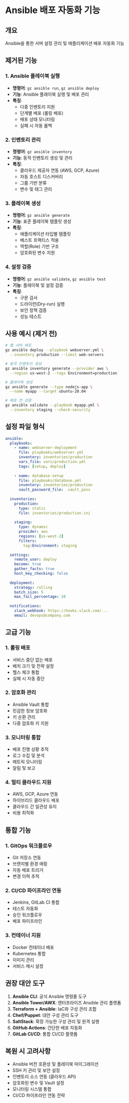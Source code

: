 # Ansible 배포 자동화 기능

## 개요
Ansible을 통한 서버 설정 관리 및 애플리케이션 배포 자동화 기능

## 제거된 기능

### 1. Ansible 플레이북 실행
- **명령어**: `gz ansible run`, `gz ansible deploy`
- **기능**: Ansible 플레이북 실행 및 배포 관리
- **특징**:
  - 다중 인벤토리 지원
  - 단계별 배포 (롤링 배포)
  - 배포 상태 모니터링
  - 실패 시 자동 롤백

### 2. 인벤토리 관리
- **명령어**: `gz ansible inventory`
- **기능**: 동적 인벤토리 생성 및 관리
- **특징**:
  - 클라우드 제공자 연동 (AWS, GCP, Azure)
  - 자동 호스트 디스커버리
  - 그룹 기반 분류
  - 변수 및 태그 관리

### 3. 플레이북 생성
- **명령어**: `gz ansible generate`
- **기능**: 표준 플레이북 템플릿 생성
- **특징**:
  - 애플리케이션 타입별 템플릿
  - 베스트 프랙티스 적용
  - 역할(Role) 기반 구조
  - 암호화된 변수 지원

### 4. 설정 검증
- **명령어**: `gz ansible validate`, `gz ansible test`
- **기능**: 플레이북 및 설정 검증
- **특징**:
  - 구문 검사
  - 드라이런(Dry-run) 실행
  - 보안 정책 검증
  - 성능 테스트

## 사용 예시 (제거 전)

```bash
# 웹 서버 배포
gz ansible deploy --playbook webserver.yml \
  --inventory production --limit web-servers

# 동적 인벤토리 생성
gz ansible inventory generate --provider aws \
  --region us-west-2 --tags Environment=production

# 플레이북 생성
gz ansible generate --type nodejs-app \
  --name myapp --target ubuntu-20.04

# 배포 전 검증
gz ansible validate --playbook myapp.yml \
  --inventory staging --check-security
```

## 설정 파일 형식

```yaml
ansible:
  playbooks:
    - name: webserver-deployment
      file: playbooks/webserver.yml
      inventory: inventories/production
      vars_file: vars/production.yml
      tags: [setup, deploy]
      
    - name: database-setup
      file: playbooks/database.yml
      inventory: inventories/production
      vault_password_file: .vault_pass
      
  inventories:
    production:
      type: static
      file: inventories/production.ini
      
    staging:
      type: dynamic
      provider: aws
      regions: [us-west-2]
      filters:
        tag:Environment: staging
        
  settings:
    remote_user: deploy
    become: true
    gather_facts: true
    host_key_checking: false
    
  deployment:
    strategy: rolling
    batch_size: 5
    max_fail_percentage: 10
    
  notifications:
    slack_webhook: https://hooks.slack.com/...
    email: devops@company.com
```

## 고급 기능

### 1. 롤링 배포
- 서비스 중단 없는 배포
- 배치 크기 및 전략 설정
- 헬스 체크 통합
- 실패 시 자동 중단

### 2. 암호화 관리
- Ansible Vault 통합
- 민감한 정보 암호화
- 키 순환 관리
- 다중 암호화 키 지원

### 3. 모니터링 통합
- 배포 진행 상황 추적
- 로그 수집 및 분석
- 메트릭 모니터링
- 알림 및 보고

### 4. 멀티 클라우드 지원
- AWS, GCP, Azure 연동
- 하이브리드 클라우드 배포
- 클라우드 간 일관성 유지
- 비용 최적화

## 통합 기능

### 1. GitOps 워크플로우
- Git 저장소 연동
- 브랜치별 환경 매핑
- 자동 배포 트리거
- 변경 이력 추적

### 2. CI/CD 파이프라인 연동
- Jenkins, GitLab CI 통합
- 테스트 자동화
- 승인 워크플로우
- 배포 파이프라인

### 3. 컨테이너 지원
- Docker 컨테이너 배포
- Kubernetes 통합
- 이미지 관리
- 서비스 메시 설정

## 권장 대안 도구

1. **Ansible CLI**: 공식 Ansible 명령줄 도구
2. **Ansible Tower/AWX**: 엔터프라이즈 Ansible 관리 플랫폼
3. **Terraform + Ansible**: IaC와 구성 관리 조합
4. **Chef/Puppet**: 대안 구성 관리 도구
5. **SaltStack**: 확장 가능한 구성 관리 및 원격 실행
6. **GitHub Actions**: 간단한 배포 자동화
7. **GitLab CI/CD**: 통합 CI/CD 플랫폼

## 복원 시 고려사항

- Ansible 버전 호환성 및 플레이북 마이그레이션
- SSH 키 관리 및 보안 설정
- 인벤토리 소스 연동 (클라우드 API)
- 암호화된 변수 및 Vault 설정
- 모니터링 시스템 통합
- CI/CD 파이프라인 연동 전략